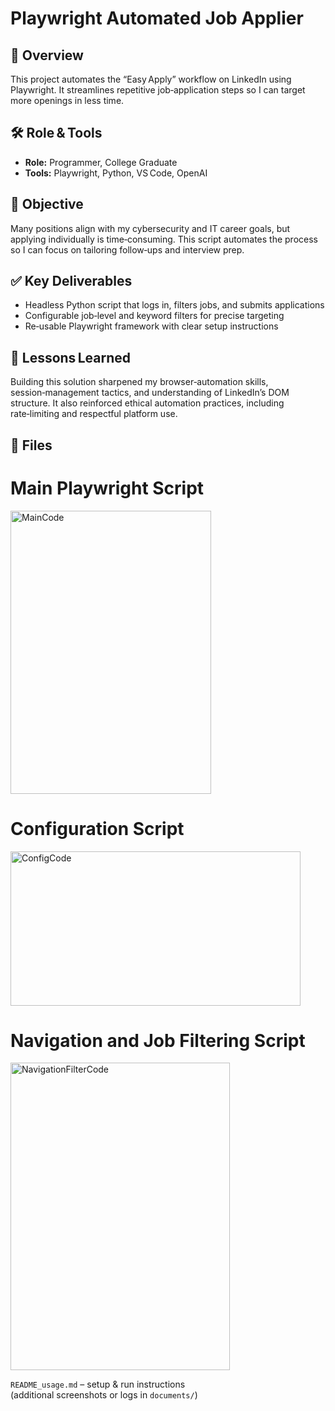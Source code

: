 # Playwright Automated Job Applier

## 📜 Overview
This project automates the “Easy Apply” workflow on LinkedIn using Playwright. It streamlines repetitive job‑application steps so I can target more openings in less time.

## 🛠️ Role & Tools
- **Role:** Programmer, College Graduate  
- **Tools:** Playwright, Python, VS Code, OpenAI

## 🎯 Objective
Many positions align with my cybersecurity and IT career goals, but applying individually is time‑consuming. This script automates the process so I can focus on tailoring follow‑ups and interview prep.

## ✅ Key Deliverables
- Headless Python script that logs in, filters jobs, and submits applications
- Configurable job‑level and keyword filters for precise targeting
- Re‑usable Playwright framework with clear setup instructions

## 🧠 Lessons Learned
Building this solution sharpened my browser‑automation skills, session‑management tactics, and understanding of LinkedIn’s DOM structure. It also reinforced ethical automation practices, including rate‑limiting and respectful platform use.

## 📌 Files
# Main Playwright Script

<img width="320.5" height="453" alt="MainCode" src="https://github.com/user-attachments/assets/c0d34a59-2500-42bf-8788-f5bbb9c0098d" />

# Configuration Script

<img width="464" height="247" alt="ConfigCode" src="https://github.com/user-attachments/assets/f2e0de03-1333-4cd7-84cb-ac0d0c69b0b3" />

# Navigation and Job Filtering Script

<img width="350.6" height="492" alt="NavigationFilterCode" src="https://github.com/user-attachments/assets/fe59fa62-74fd-498e-bf3b-a0643b22cad9" />

`README_usage.md` – setup & run instructions  
(additional screenshots or logs in `documents/`)

